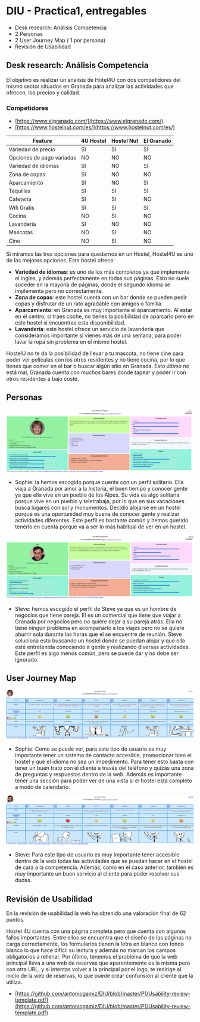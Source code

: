 # DIU - Practica1, entregables




- Desk research: Análisis Competencia 
- 2 Personas 
- 2 User Journey Map  ( 1 por persona)
- Revisión de Usabilidad 



## Desk research: Análisis Competencia

El objetivo es realizar un analísis de Hotel4U con dos competidores del mismo sector situados en Granada para analizar las actividades que ofrecen, los precios y calidad. 

### Competidores

- [https://www.elgranado.com/](https://www.elgranado.com/)
- [https://www.hostelnut.com/es/](https://www.hostelnut.com/es/)

| Feature | 4U Hostel | Hostel Nut | El Granado |
| --- | --- | --- | --- |
| Variedad de precio | SI | SI | SI |
| Opciones de pago variadas | NO | NO | NO |
| Variedad de idiomas | SI | NO | SI |
| Zona de copas | SI | NO | NO |
| Aparcamiento | SI | NO | SI |
| Taquillas | SI | SI | SI |
| Cafetería | SI | SI | NO |
| Wifi Gratis | SI | SI | SI |
| Cocina | NO | SI | NO |
| Lavandería | SI | NO | NO |
| Mascotas | NO | SI | NO |
| Cine | NO | SI | NO |

Si miramos las tres opciones para quedarnos en un Hostel, Hostel4U es uno de las mejores opciones. Este hostel ofrece: 

- **Variedad de idiomas**: es uno de los más completos ya que implementa el ingles, y además perfectamente en todas sus páginas. Esto no suele suceder en la mayoría de páginas, donde el segundo idioma se implementa pero no correctamente.
- **Zona de copas**: este hostel cuenta con un bar donde se pueden pedir copas y disfrutar de un rato agradable con amigos o familia. 
- **Aparcamiento**: en Granada es muy importante el aparcamiento. Al estar en el centro, si traes coche, no tienes la posibilidad de aparcarlo pero en este hostel si encuentras esta disponibilidad. 
- **Lavandería**: este hostel ofrece un servicio de lavandería que consideramos importante si vienes más de una semana, para poder lavar la ropa sin problema en el mismo hostel.

HostelU no te da la posibilidad de llevar a tu mascota, no tiene cine para poder ver películas con los otros residentes y no tiene cocina, por lo que tienes que comer en el bar o buscar algún sitio en Granada. Esto último no está mal, Granada cuenta con muchos bares donde tapear y poder ir con otros residentes a bajo coste.  

## Personas
![Image text](https://github.com/antoniogamiz/DIU/blob/master/P1/Sophie_UserPersona.png)

* Sophie: la hemos escogido porque cuenta con un perfil solitario. Ella viaja a Granada por amor a la historia, el buen tiempo y conocer gente ya que ella vive en un pueblo de los Alpes. Su vida es algo solitaria porque vive en un pueblo y teletrabaja, por lo que en sus vacaciones busca lugares con sol y monumentos. Decidió alojarse en un hostel porque es una oportunidad muy buena de conocer gente y realizar actividades diferentes. Este perfil es bastante común y hemos querido tenerlo en cuenta porque va a ser lo más habitual de ver en un hostel. 

![Image text](https://github.com/antoniogamiz/DIU/blob/master/P1/Steve_UserPersona.png)
* Steve: hemos escogido el perfil de Steve ya que es un hombre de negocios que tiene pareja. El es un comercial que tiene que viajar a Granada por negocios pero no quiere dejar a su pareja atrás. Ella no tiene ningún problema en acompañarlo a los viajes pero no se quiere aburrir sola durante las horas que el se encuentre de reunión. Steve soluciona esto buscando un hostel donde se puedan alojar y que ella esté entretenida conociendo a gente y realizando diversas actividades. Este perfil es algo menos común, pero se puede dar y no debe ser ignorado.


## User Journey Map

![Image text](https://github.com/antoniogamiz/DIU/blob/master/P1/Sophie_JourneyMap.png)
* Sophie: Como se puede ver, para este tipo de usuario es muy importante tener un sistema de contacto accesible, promocionar bien el hostel y que el idioma no sea un impedimento. Para tener esto basta con tener un buen trato con el cliente a través del teléfono y quizás una zona de preguntas y respuestas dentro de la web. Además es importante tener una sección para poder ver de una vista si el hostel está completo a modo de calendario. 


![Image text](https://github.com/antoniogamiz/DIU/blob/master/P1/Steve_JourneyMap.png)

* Steve: Para este tipo de usuario es muy importante tener accesible dentro de la web todas las actividades que se puedan hacer en el hostel de cara a la competencia. Además, como en el caso anterior, también es muy importante un buen servicio al cliente para poder resolver sus dudas. 

## Revisión de Usabilidad 
En la revisión de usabilidad la web ha obtenido una valoración final de 62 puntos. 

Hostel 4U cuenta con una página completa pero que cuenta con algunos fallos importantes. Entre ellos se encuentra que el diseño de las páginas no carga correctamente, los formularios tienen la letra en blanco con fondo blanco lo que hace dificil su lectura y además no marcan los campos obligatorios a rellenar. Por último, tenemos el problema de que la web principal lleva a una web de reservas que aparentemente es la misma pero con otra URL, y si intentas volver a la principal por el logo, te redirige al inicio de la web de reservas, lo que puede crear confunsión al cliente que la utiliza.



- [https://github.com/antoniogamiz/DIU/blob/master/P1/Usability-review-template.pdf](https://github.com/antoniogamiz/DIU/blob/master/P1/Usability-review-template.pdf)

